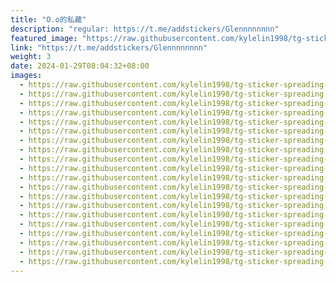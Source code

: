 ```yaml
---
title: "O.o的私藏"
description: "regular: https://t.me/addstickers/Glennnnnnnn"
featured_image: "https://raw.githubusercontent.com/kylelin1998/tg-sticker-spreading-worldwide-images/main/img/948d5282-4bae-46fc-8c79-b4ac88e67375.jpg"
link: "https://t.me/addstickers/Glennnnnnnn"
weight: 3
date: 2024-01-29T08:04:32+08:00
images:
  - https://raw.githubusercontent.com/kylelin1998/tg-sticker-spreading-worldwide-images/main/img/948d5282-4bae-46fc-8c79-b4ac88e67375.jpg
  - https://raw.githubusercontent.com/kylelin1998/tg-sticker-spreading-worldwide-images/main/img/fb405254-5169-4e4e-853e-36c3fc2f4b43.jpg
  - https://raw.githubusercontent.com/kylelin1998/tg-sticker-spreading-worldwide-images/main/img/a3cf1223-43c1-40a6-8031-af1cb6366249.jpg
  - https://raw.githubusercontent.com/kylelin1998/tg-sticker-spreading-worldwide-images/main/img/349ce36d-09db-4b36-9224-a2f9d4870727.jpg
  - https://raw.githubusercontent.com/kylelin1998/tg-sticker-spreading-worldwide-images/main/img/614aed81-7ca0-4b06-bb8a-34301bcfc398.jpg
  - https://raw.githubusercontent.com/kylelin1998/tg-sticker-spreading-worldwide-images/main/img/e5ef98cd-b87c-4b56-bd4a-b64dd69eddd2.jpg
  - https://raw.githubusercontent.com/kylelin1998/tg-sticker-spreading-worldwide-images/main/img/c5ebf3d3-21e7-4eef-a176-908da881c58b.jpg
  - https://raw.githubusercontent.com/kylelin1998/tg-sticker-spreading-worldwide-images/main/img/7dcf4d3c-f341-4f18-be86-5696f91fef67.jpg
  - https://raw.githubusercontent.com/kylelin1998/tg-sticker-spreading-worldwide-images/main/img/53e68ffa-168b-42b8-bbbc-b1bf4dcade9b.jpg
  - https://raw.githubusercontent.com/kylelin1998/tg-sticker-spreading-worldwide-images/main/img/1e23ceac-7d92-4092-9ed9-5797f9ed1d23.jpg
  - https://raw.githubusercontent.com/kylelin1998/tg-sticker-spreading-worldwide-images/main/img/f5a6a047-5f68-4953-8e00-cf281a071b43.jpg
  - https://raw.githubusercontent.com/kylelin1998/tg-sticker-spreading-worldwide-images/main/img/6bcb5a3d-3b8e-4d28-9d3c-b3cae19382ca.jpg
  - https://raw.githubusercontent.com/kylelin1998/tg-sticker-spreading-worldwide-images/main/img/ace85c2e-9d0c-4887-9e0d-4644cdfce0b1.jpg
  - https://raw.githubusercontent.com/kylelin1998/tg-sticker-spreading-worldwide-images/main/img/df5c9723-7df1-40a5-8fba-cba1a6668dba.jpg
  - https://raw.githubusercontent.com/kylelin1998/tg-sticker-spreading-worldwide-images/main/img/2f0dc285-8346-4b69-b2cb-c964ac41101c.jpg
  - https://raw.githubusercontent.com/kylelin1998/tg-sticker-spreading-worldwide-images/main/img/f1809e42-3dca-4111-ae60-a327f21e5b45.jpg
  - https://raw.githubusercontent.com/kylelin1998/tg-sticker-spreading-worldwide-images/main/img/728a4d94-acbf-4b9c-ac85-ab5aa452b61e.jpg
  - https://raw.githubusercontent.com/kylelin1998/tg-sticker-spreading-worldwide-images/main/img/fa9b908a-f9e3-407a-8953-538ef021cec7.jpg
  - https://raw.githubusercontent.com/kylelin1998/tg-sticker-spreading-worldwide-images/main/img/f4534b00-6f71-47f1-956c-f2ff9d049b53.jpg
  - https://raw.githubusercontent.com/kylelin1998/tg-sticker-spreading-worldwide-images/main/img/143a5f2f-2ce7-44d0-8ac3-7883f0aa075e.jpg
---
```

